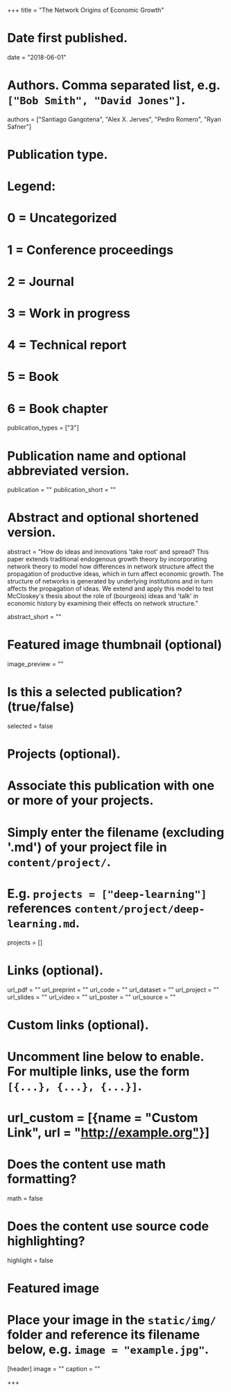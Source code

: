 +++
title = "The Network Origins of Economic Growth" 

# Date first published.
date = "2018-06-01"

# Authors. Comma separated list, e.g. `["Bob Smith", "David Jones"]`.
authors = ["Santiago Gangotena", "Alex X. Jerves", "Pedro Romero", "Ryan Safner"]

# Publication type.
# Legend:
# 0 = Uncategorized
# 1 = Conference proceedings
# 2 = Journal
# 3 = Work in progress
# 4 = Technical report
# 5 = Book
# 6 = Book chapter
publication_types = ["3"]

# Publication name and optional abbreviated version.
publication = ""
publication_short = ""

# Abstract and optional shortened version.
abstract = "How do ideas and innovations 'take root' and spread? This paper extends traditional endogenous growth theory by incorporating network theory to model how differences in network structure affect the propagation of productive ideas, which in turn affect economic growth. The structure of networks is generated by underlying institutions and in turn affects the propagation of ideas. We extend and apply this model to  test McCloskey's thesis about the role of (bourgeois) ideas and 'talk' in economic history by examining their effects on network structure."

abstract_short = ""

# Featured image thumbnail (optional)
image_preview = ""

# Is this a selected publication? (true/false)
selected = false

# Projects (optional).
#   Associate this publication with one or more of your projects.
#   Simply enter the filename (excluding '.md') of your project file in `content/project/`.
#   E.g. `projects = ["deep-learning"]` references `content/project/deep-learning.md`.
projects = []

# Links (optional).
url_pdf = ""
url_preprint = ""
url_code = ""
url_dataset = ""
url_project = ""
url_slides = ""
url_video = ""
url_poster = ""
url_source = ""

# Custom links (optional).
#   Uncomment line below to enable. For multiple links, use the form `[{...}, {...}, {...}]`.
# url_custom = [{name = "Custom Link", url = "http://example.org"}]

# Does the content use math formatting?
math = false

# Does the content use source code highlighting?
highlight = false

# Featured image
# Place your image in the `static/img/` folder and reference its filename below, e.g. `image = "example.jpg"`.
[header]
image = ""
caption = ""

+++
